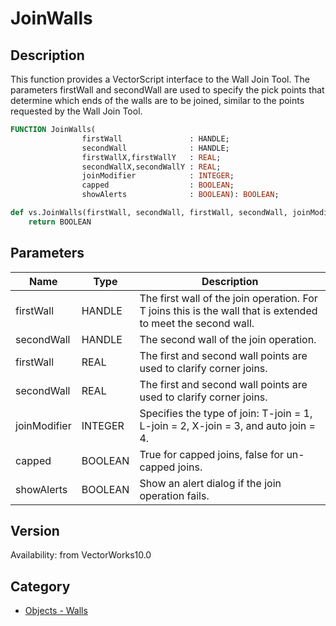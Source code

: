 # JoinWalls

## Description
This function provides a VectorScript interface to the Wall Join Tool. The parameters firstWall and secondWall are used to specify the pick points that determine which ends of the walls are to be joined, similar to the points requested by the Wall Join Tool.

```pascal
FUNCTION JoinWalls(
				firstWall               : HANDLE;
				secondWall              : HANDLE;
				firstWallX,firstWallY   : REAL;
				secondWallX,secondWallY : REAL;
				joinModifier            : INTEGER;
				capped                  : BOOLEAN;
				showAlerts              : BOOLEAN): BOOLEAN;
```

```python
def vs.JoinWalls(firstWall, secondWall, firstWall, secondWall, joinModifier, capped, showAlerts):
    return BOOLEAN
```

## Parameters
|Name|Type|Description|
|---|---|---|
|firstWall|HANDLE|The first wall of the join operation. For T joins this is the wall that is extended to meet the second wall.|
|secondWall|HANDLE|The second wall of the join operation.|
|firstWall|REAL|The first and second wall points are used to clarify corner joins.|
|secondWall|REAL|The first and second wall points are used to clarify corner joins.|
|joinModifier|INTEGER|Specifies the type of join: T-join = 1, L-join = 2, X-join = 3, and auto join = 4.|
|capped|BOOLEAN|True for capped joins, false for un-capped joins.|
|showAlerts|BOOLEAN|Show an alert dialog if the join operation fails.|

## Version
Availability: from VectorWorks10.0

## Category
* [Objects - Walls](../Categories/Objects%20-%20Walls.md)
